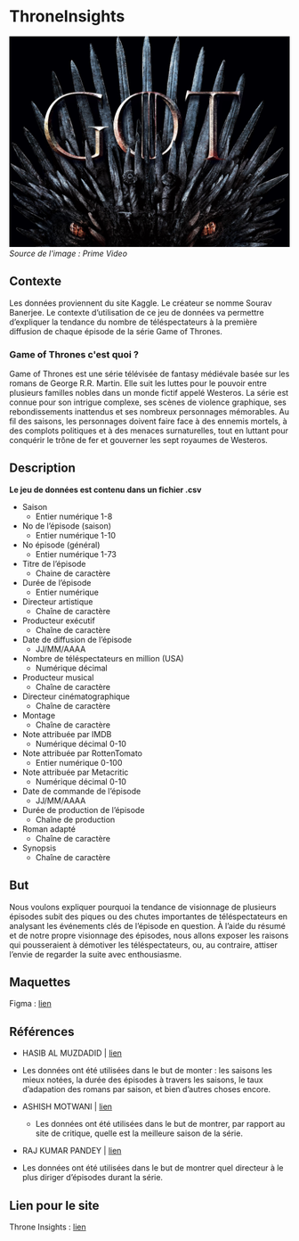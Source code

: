 # ThroneInsights

![Photo illustrative de GoT](/illustration.jpg)
_Source de l'image : Prime Video_

## Contexte
Les données proviennent du site Kaggle. Le créateur se nomme Sourav Banerjee. Le contexte d’utilisation de ce jeu de données va permettre d’expliquer la tendance du nombre de téléspectateurs à la première diffusion de chaque épisode de la série Game of Thrones.

### Game of Thrones c'est quoi ?
Game of Thrones est une série télévisée de fantasy médiévale basée sur les romans de George R.R. Martin. Elle suit les luttes pour le pouvoir entre plusieurs familles nobles dans un monde fictif appelé Westeros. La série est connue pour son intrigue complexe, ses scènes de violence graphique, ses rebondissements inattendus et ses nombreux personnages mémorables. Au fil des saisons, les personnages doivent faire face à des ennemis mortels, à des complots politiques et à des menaces surnaturelles, tout en luttant pour conquérir le trône de fer et gouverner les sept royaumes de Westeros.

## Description
**Le jeu de données est contenu dans un fichier .csv**

- Saison 
  - Entier numérique 1-8
- No de l’épisode (saison)
  - Entier numérique 1-10
- No épisode (général)
  - Entier numérique 1-73
- Titre de l’épisode
  - Chaine de caractère
- Durée de l’épisode
  - Entier numérique
- Directeur artistique
  - Chaîne de caractère
- Producteur exécutif 
  - Chaîne de caractère
- Date de diffusion de l’épisode
  - JJ/MM/AAAA
- Nombre de téléspectateurs en million (USA)
  - Numérique décimal
- Producteur musical	
  - Chaîne de caractère
- Directeur cinématographique
  - Chaîne de caractère
- Montage
  - Chaîne de caractère
- Note attribuée par IMDB
  - Numérique décimal 0-10
- Note attribuée par RottenTomato
  - Entier numérique 0-100 
- Note attribuée par Metacritic
  - Numérique décimal 0-10
- Date de commande de l’épisode
  - JJ/MM/AAAA
- Durée de production de l’épisode
  - Chaîne de production
- Roman adapté
  - Chaîne de caractère
- Synopsis
  - Chaîne de caractère

## But

Nous voulons expliquer pourquoi la tendance de visionnage de plusieurs épisodes subit des piques ou des chutes importantes de téléspectateurs en analysant les événements clés de l’épisode en question.
 À l’aide du résumé et de notre propre visionnage des épisodes, nous allons exposer les raisons qui pousseraient à démotiver les téléspectateurs, ou, au contraire, attiser l’envie de regarder la suite avec enthousiasme.  

## Maquettes 

Figma : [lien](https://www.figma.com/file/mGcbNS4Ns4LC975HFXWnB0/ThronesInsights?node-id=1%3A2&t=XrfNRj4xteR77gbA-1)

## Références

-	HASIB AL MUZDADID | [lien](https://www.kaggle.com/code/hasibalmuzdadid/game-of-thrones-analysis)
  - Les données ont été utilisées dans le but de monter : les saisons les mieux notées, la durée des épisodes à travers les saisons, le taux d’adapation des romans par saison, et bien d’autres choses encore.
  
- ASHISH MOTWANI | [lien](https://www.kaggle.com/code/ashishmotwani/got-best-season-eda)
  - Les données ont été utilisées dans le but de montrer, par rapport au site de critique, quelle est la meilleure saison de la série.

-	RAJ KUMAR PANDEY | [lien](https://www.kaggle.com/code/rajkumarpandey02/games-of-thrones-eda)
  - Les données ont été utilisées dans le but de montrer quel directeur à le plus diriger d’épisodes durant la série.

 ## Lien pour le site 
 Throne Insights : [lien](https://throneinsights.netlify.app/)

